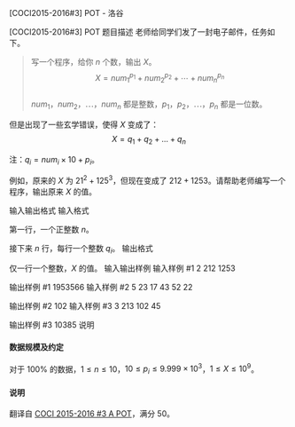 



[COCI2015-2016#3] POT - 洛谷














[COCI2015-2016#3] POT
题目描述
老师给同学们发了一封电子邮件，任务如下。

> 写一个程序，给你 $n$ 个数，输出 $X$。      
> $$X = num_1^{p_1} + num_2^{p_2} + \cdots + num_n^{p_n}$$         
> $num_1$，$num_2$，$\cdots$，$num_n$ 都是整数，$p_1$，$p_2$，$\cdots$，$p_n$ 都是一位数。    

但是出现了一些玄学错误，使得 $X$ 变成了：
$$X = q_1 + q_2 +... + q_n$$

注：$q_i = num_i \times 10 + p_i$。

例如，原来的 $X$ 为 $21^2+125^3$，但现在变成了 $212+1253$。请帮助老师编写一个程序，输出原来 $X$ 的值。

输入输出格式
输入格式

第一行，一个正整数 $n$。

接下来 $n$ 行，每行一个整数 $q_i$。
输出格式

仅一行一个整数，$X$ 的值。
输入输出样例
输入样例 #1
2
212
1253

输出样例 #1
1953566
输入样例 #2
5
23
17
43
52
22

输出样例 #2
102
输入样例 #3
3
213
102
45

输出样例 #3
10385
说明
#### 数据规模及约定

对于 $100\%$ 的数据，$1 \le n \le 10$，$10 \le p_i \le 9.999 \times 10 ^ 3$，$1 \leq X \leq 10 ^ 9$。

#### 说明
翻译自 [COCI 2015-2016 #3 A POT](https://hsin.hr/coci/archive/2015_2016/contest3_tasks.pdf)，满分 50。






